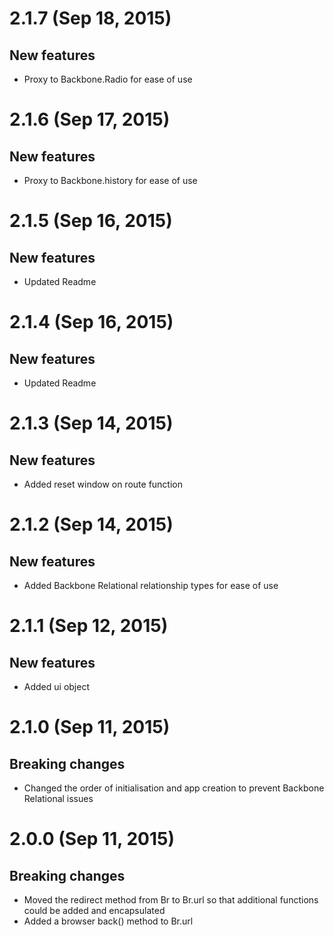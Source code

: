 # 2.1.7 (Sep 18, 2015)

## New features

- Proxy to Backbone.Radio for ease of use


# 2.1.6 (Sep 17, 2015)

## New features

- Proxy to Backbone.history for ease of use


# 2.1.5 (Sep 16, 2015)

## New features

- Updated Readme


# 2.1.4 (Sep 16, 2015)

## New features

- Updated Readme


# 2.1.3 (Sep 14, 2015)

## New features

- Added reset window on route function


# 2.1.2 (Sep 14, 2015)

## New features

- Added Backbone Relational relationship types for ease of use


# 2.1.1 (Sep 12, 2015)

## New features

- Added ui object


# 2.1.0 (Sep 11, 2015)
 
## Breaking changes
 
- Changed the order of initialisation and app creation to prevent Backbone Relational issues


# 2.0.0 (Sep 11, 2015)
 
## Breaking changes
 
- Moved the redirect method from Br to Br.url so that additional functions could be added and encapsulated
- Added a browser back() method to Br.url